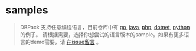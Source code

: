 # samples

> DBPack 支持任意编程语言，目前仓库中有 [go](https://github.com/CECTC/dbpack-samples/blob/main/go/README.md), [java](https://github.com/CECTC/dbpack-samples/blob/main/java/README.md), [php](https://github.com/CECTC/dbpack-samples/blob/main/php/README.md), [dotnet](https://github.com/CECTC/dbpack-samples/blob/main/dotnet/README.md), [python](https://github.com/CECTC/dbpack-samples/blob/main/python/README.md) 的例子。
> 请根据需要，选择你想尝试的语言版本的sample。如果有更多语言的demo需要，请 [在issue留言](https://github.com/CECTC/dbpack-samples/issues/new) 。